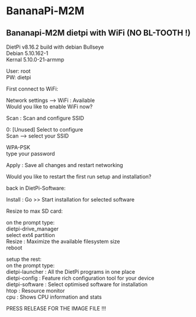 # BananaPi-M2M
## Bananapi-M2M dietpi with WiFi (NO BL-TOOTH !)

DietPi v8.16.2 build with debian Bullseye  
Debian 5.10.162-1  
Kernal 5.10.0-21-armmp  

User: root  
PW: dietpi

First connect to WiFi:  

Network settings --> WiFi : Available  
Would you like to enable WiFi now?  
<Ok>  

Scan : Scan and configure SSID  

0: [Unused] Select to configure  
Scan	--> select your SSID  

WPA-PSK  
type your password  
<Done>  

Apply : Save all changes and restart networking  
  
 Would you like to restart the first run setup and installation?  
<Ok>  

back in DietPi-Software:  

Install            : Go >> Start installation for selected software  

Resize to max SD card:   

on the prompt type:  
dietpi-drive_manager  
select ext4 partition  
Resize          : Maximize the available filesystem size  
reboot  

setup the rest:  
on the prompt type:  
dietpi-launcher : All the DietPi programs in one place  
dietpi-config   : Feature rich configuration tool for your device  
dietpi-software : Select optimised software for installation  
htop            : Resource monitor  
cpu             : Shows CPU information and stats  


PRESS RELEASE FOR THE IMAGE FILE !!!
  
 

  

